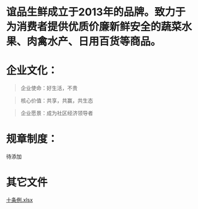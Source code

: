 # 谊品生鲜成立于2013年的品牌。致力于为消费者提供优质价廉新鲜安全的蔬菜水果、肉禽水产、日用百货等商品。

# 企业文化：

> 企业使命：好生活，不贵

> 核心价值：共享，共赢，共生态

> 企业愿景：成为社区经济领导者


# 规章制度：

待添加

# 其它文件

<p><a href="http://qiniu.hello-meta.xyz/files/official/十条例.xlsx">十条例.xlsx</a></p>
